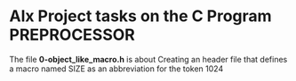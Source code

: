 # Alx Project tasks on the C Program **PREPROCESSOR**  
The file **0-object_like_macro.h** is about Creating an header file that defines a macro named SIZE as an abbreviation for the token 1024  
